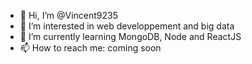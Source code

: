 - 👋 Hi, I’m @Vincent9235
- 👀 I’m interested in web developpement and big data
- 🌱 I’m currently learning MongoDB, Node and ReactJS
- 📫 How to reach me: coming soon

<!---
Vincent9235/Vincent9235 is a ✨ special ✨ repository because its `README.md` (this file) appears on your GitHub profile.
You can click the Preview link to take a look at your changes.
--->
